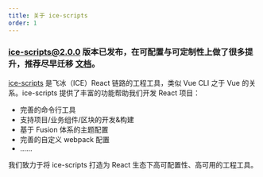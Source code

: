 ```yaml
---
title: 关于 ice-scripts
order: 1
---
```


### ice-scripts@2.0.0 版本已发布，在可配置与可定制性上做了很多提升，推荐尽早迁移 [文档](/docs/cli/migrate.md)。

[ice-scripts](https://github.com/alibaba/ice/tree/master/tools/ice-scripts) 是飞冰（ICE）React 链路的工程工具，类似 Vue CLI 之于 Vue 的关系。ice-scripts 提供了丰富的功能帮助我们开发 React 项目：

- 完善的命令行工具
- 支持项目/业务组件/区块的开发&构建
- 基于 Fusion 体系的主题配置
- 完善的自定义 webpack 配置
- ……

我们致力于将 ice-scripts 打造为 React 生态下高可配置性、高可用的工程工具。